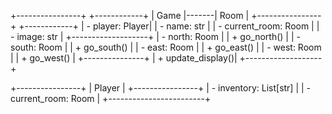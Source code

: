 +----------------+       +------------+
|  Game          |-------|  Room      |
+----------------+       +------------+
| - player: Player|       | - name: str   |
| - current_room: Room |  | - image: str  |
+-------------------+     | - north: Room |
| + go_north()      |     | - south: Room |
| + go_south()      |     | - east: Room  |
| + go_east()       |     | - west: Room  |
| + go_west()       |     +---------------+
| + update_display()|
+-------------------+

+----------------+
|  Player        |
+----------------+
| - inventory: List[str] |
| - current_room: Room   |
+------------------------+